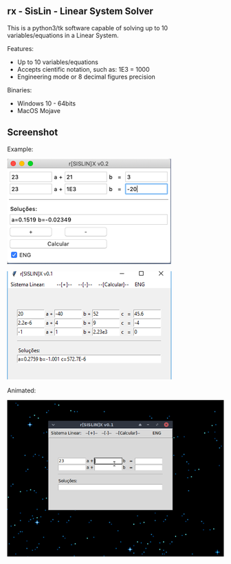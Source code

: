 rx - SisLin - Linear System Solver
----------------------------------

This is a python3/tk software capable of solving up to 10 variables/equations in a Linear System.

Features:
- Up to 10 variables/equations
- Accepts cientific notation, such as: 1E3 = 1000
- Engineering mode or 8 decimal figures precision

Binaries:
- Windows 10 - 64bits 
- MacOS Mojave

Screenshot
----------
Example:

![Main Screen - MacOS](images/3.png)

![Main Screen - Windows](images/1.png)

Animated:

![Animated](images/2.gif)


